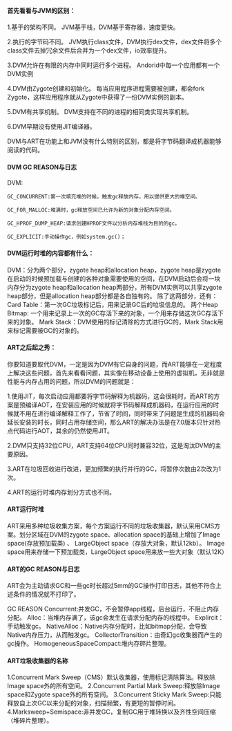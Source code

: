 #### 首先看看与JVM的区别：
1.基于的架构不同。
JVM基于栈，DVM基于寄存器，速度更快。

2.执行的字节码不同。
JVM执行class文件，DVM执行dex文件，dex文件将多个class文件去掉冗余文件后合并为一个dex文件，io效率提升。

3.DVM允许在有限的内存中同时运行多个进程。
Andorid中每一个应用都有一个DVM实例

4.DVM由Zygote创建和初始化。
每当应用程序进程需要被创建，都会fork Zygote，这样应用程序就从Zygote中获得了一份DVM实例的副本。

5.DVM有共享机制。
DVM支持在不同的进程的相同类实现共享机制。

6.DVM早期没有使用JIT编译器。

DVM与ART在功能上和JVM没有什么特别的区别，都是将字节码翻译成机器能够阅读的代码。

#### DVM GC REASON与日志
DVM:

    GC_CONCURRENT:第一次填充堆的时候，触发gc释放内存，用以提供更大的堆空间。

    GC_FOR_MALLOC:堆满时，gc释放空间已允许为新的对象分配内存空间。

    GC_HPROF_DUMP_HEAP:请求创建HPROF文件以分析内存堆栈为目的的gc。

    GC_EXPLICIT:手动操作gc，例如system.gc()；

#### DVM运行时堆的内容都有什么：
DVM：分为两个部分，zygote heap和allocation heap，zygote heap是zygote在启动的时候预加载与创建的各种对象需要使用的空间，在DVM启动后会将一块内存分为zygote heap和allocation heap两部分，所有DVM实例可以共享zygote heap部分，但是allocation heap部分都是各自独有的。
除了这两部分，还有：
Card Table：第一次GC垃圾标记后，用来记录GC后的垃圾信息的。
两个Heap Bitmap: 一个用来记录上一次的GC存活下来的对象，一个用来存储这次GC存活下来的对象。
Mark Stack：DVM使用的标记清除的方式进行GC的，Mark Stack用来标记需要被GC的对象的。

#### ART之后起之秀：
你要知道要取代DVM，一定是因为DVM有它自身的问题，而ART能够在一定程度上解决这些问题，首先来看看问题，其实像在移动设备上使用的虚拟机，无非就是性能与内存占用的问题，所以DVM的问题就是：

1.使用JIT，每次启动应用都要将字节码解释为机器码，这会很耗时，而ART的方案是预编译AOT，在安装应用的时候就将字节码解释成机器码，在运行应用的时候就不用在进行编译解释工作了，节省了时间，同时带来了问题是生成的机器码会延长安装的时长，同时占用存储空间，那么ART的解决办法是在7.0版本只针对热点代码进行AOT，其余的仍然使用JIT。

2.DVM只支持32位CPU，ART支持64位CPU同时兼容32位，这是淘汰DVM的主要原因。

3.ART在垃圾回收进行改进，更加频繁的执行并行的GC，将暂停次数由2次改为1次。

4.ART的运行时堆内存划分方式也不同。

#### ART运行时堆
ART采用多种垃圾收集方案，每个方案运行不同的垃圾收集器，默认采用CMS方案。划分区域在DVM的zygote space、allocation space的基础上增加了Image space(存放预加载类) 、 LargeObject space（存放大对象，默认12kb）。
Image space用来存储一下预加载类，LargeObject space用来放一些大对象（默认12K）


#### ART的GC REASON与日志
ART会为主动请求GC和一些gc时长超过5mm的GC操作打印日志，其他不符合上述条件的情况就不打印了。

GC REASON
Concurrent:并发GC，不会暂停app线程，后台运行，不阻止内存分配。
Alloc：当堆内存满了，该gc会发生在请求分配内存的线程中。
Explircit：手动触发gc。
NativeAlloc：Native内存分配时，比如bitmap分配，会导致Native内存压力，从而触发gc。
CollectorTransition：由奇幻gc收集器而产生的gc操作。
HomogeneousSpaceCompact:堆内存碎片整理。

#### ART垃圾收集器的名称
1.Concurrent Mark Sweep（CMS）默认收集器，使用标记清除算法。释放除Image space外的所有空间。
2.Concurrent Partial Mark Sweep:释放除Image space和Zygote space外的所有空间。
3.Concurrent Sticky Mark Sweep:只能释放自上次GC以来分配的对象，扫描频繁，有更短的暂停时间。
4.Marksweep+Semispace:非并发GC，复制GC用于堆转换以及齐性空间压缩（堆碎片整理）。






